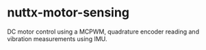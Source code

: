 # nuttx-motor-sensing
DC motor control using a MCPWM, quadrature encoder reading and vibration measurements using IMU.
